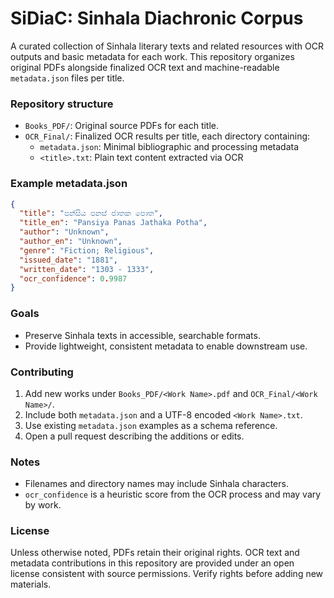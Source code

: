 # SiDiaC: Sinhala Diachronic Corpus

A curated collection of Sinhala literary texts and related resources with OCR outputs and basic metadata for each work. This repository organizes original PDFs alongside finalized OCR text and machine-readable `metadata.json` files per title.

### Repository structure
- `Books_PDF/`: Original source PDFs for each title.
- `OCR_Final/`: Finalized OCR results per title, each directory containing:
  - `metadata.json`: Minimal bibliographic and processing metadata
  - `<title>.txt`: Plain text content extracted via OCR

### Example metadata.json
```json
{
  "title": "පන්සිය පනස් ජාතක පොත",
  "title_en": "Pansiya Panas Jathaka Potha",
  "author": "Unknown",
  "author_en": "Unknown",
  "genre": "Fiction; Religious",
  "issued_date": "1881",
  "written_date": "1303 - 1333",
  "ocr_confidence": 0.9987
}
```

### Goals
- Preserve Sinhala texts in accessible, searchable formats.
- Provide lightweight, consistent metadata to enable downstream use.

### Contributing
1. Add new works under `Books_PDF/<Work Name>.pdf` and `OCR_Final/<Work Name>/`.
2. Include both `metadata.json` and a UTF-8 encoded `<Work Name>.txt`.
3. Use existing `metadata.json` examples as a schema reference.
4. Open a pull request describing the additions or edits.

### Notes
- Filenames and directory names may include Sinhala characters.
- `ocr_confidence` is a heuristic score from the OCR process and may vary by work.

### License
Unless otherwise noted, PDFs retain their original rights. OCR text and metadata contributions in this repository are provided under an open license consistent with source permissions. Verify rights before adding new materials.
